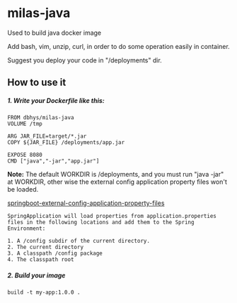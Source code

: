 # milas-java
Used to build java docker image

Add bash, vim, unzip, curl, in order to do some operation easily in container.

Suggest you deploy your code in "/deployments" dir.

## How to use it
##### 1. Write your Dockerfile like this:

```
FROM dbhys/milas-java
VOLUME /tmp

ARG JAR_FILE=target/*.jar
COPY ${JAR_FILE} /deployments/app.jar

EXPOSE 8080
CMD ["java","-jar","app.jar"]

```
**Note:** The default WORKDIR is /deployments, and you must run "java -jar" at WORKDIR, other wise
the external config application property files won't be loaded.

[springboot-external-config-application-property-files](https://docs.spring.io/spring-boot/docs/current/reference/html/boot-features-external-config.html#boot-features-external-config-application-property-files)
```
SpringApplication will load properties from application.properties files in the following locations and add them to the Spring Environment:

1. A /config subdir of the current directory.
2. The current directory
3. A classpath /config package
4. The classpath root
```
##### 2. Build your image
```
build -t my-app:1.0.0 .
```
